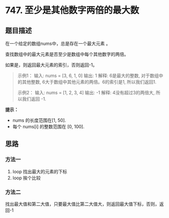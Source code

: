 # 747. 至少是其他数字两倍的最大数

## 题目描述

在一个给定的数组nums中，总是存在一个最大元素 。

查找数组中的最大元素是否至少是数组中每个其他数字的两倍。

如果是，则返回最大元素的索引，否则返回-1。

> 示例1：
> 输入: nums = [3, 6, 1, 0]
> 输出: 1
> 解释: 6是最大的整数, 对于数组中的其他整数,
> 6大于数组中其他元素的两倍。6的索引是1, 所以我们返回1.
>
> 示例2：
> 输入: nums = [1, 2, 3, 4]
> 输出: -1
> 解释: 4没有超过3的两倍大, 所以我们返回 -1.

**提示：**

- nums 的长度范围在[1, 50].
- 每个 nums[i] 的整数范围在 [0, 100].

## 思路

### 方法一

1. loop 找出最大的元素的下标
2. loop 挨个比较

### 方法二

找出最大值和第二大值，只要最大值比第二大值大，则返回最大值下标，否则，返回-1
